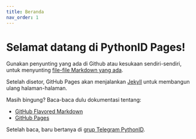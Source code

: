 ```yaml
---
title: Beranda
nav_order: 1
---
```


# Selamat datang di PythonID Pages!

Gunakan penyunting yang ada di Github atau kesukaan sendiri-sendiri, untuk menyunting [file-file Markdown yang ada](https://github.com/PythonID/pages).

Setelah disetor, GitHub Pages akan menjalankan [Jekyll](https://jekyllrb.com) untuk membangun ulang halaman-halaman.

Masih bingung? Baca-baca dulu dokumentasi tentang:
- [GitHub Flavored Markdown](https://guides.github.com/features/mastering-markdown/)
- [GitHub Pages](https://help.github.com/categories/github-pages-basics/)

Setelah baca, baru bertanya di [grup Telegram PythonID](https://t.me/pythonID).
